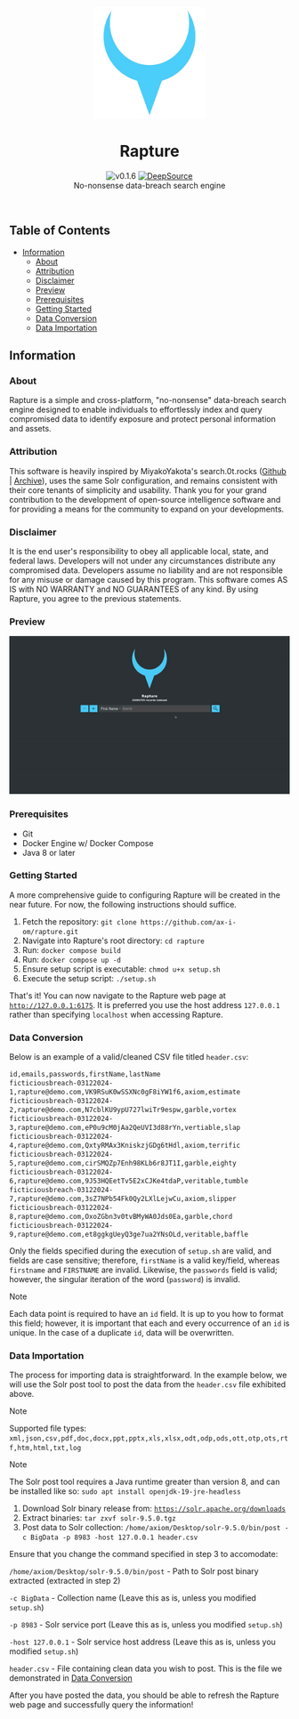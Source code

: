 <p align="center">
  <a><img src="./images/rapture.png" width=200 height="200"></a>
    <h1 align="center">Rapture</h1>
  <p align="center">
    <a><img src="https://img.shields.io/badge/version-0.1.6-blue.svg" alt="v0.1.6"></a>
    <a href="https://app.deepsource.com/gh/ax-i-om/rapture/" target="_blank"><img alt="DeepSource" title="DeepSource" src="https://app.deepsource.com/gh/ax-i-om/rapture.svg/?label=active+issues&show_trend=true"/></a><br>
   No-nonsense data-breach search engine <br>
</a>
  </p><br>
</p>

## Table of Contents

- [Information](#information)
  - [About](#about)
  - [Attribution](#attribution)
  - [Disclaimer](#disclaimer)
  - [Preview](#preview)
  - [Prerequisites](#prerequisites)
  - [Getting Started](#getting-started)
  - [Data Conversion](#data-conversion)
  - [Data Importation](#data-importation)

## Information

### About

Rapture is a simple and cross-platform, "no-nonsense" data-breach search engine designed to enable individuals to effortlessly index and query compromised data to identify exposure and protect personal information and assets.

### Attribution

This software is heavily inspired by MiyakoYakota's search.0t.rocks ([Github](https://github.com/MiyakoYakota/search.0t.rocks) | [Archive](https://web.archive.org/web/20240313083920/https://github.com/MiyakoYakota/search.0t.rocks)), uses the same Solr configuration, and remains consistent with their core tenants of simplicity and usability. Thank you for your grand contribution to the development of open-source intelligence software and for providing a means for the community to expand on your developments.

### Disclaimer

It is the end user's responsibility to obey all applicable local, state, and federal laws. Developers will not under any circumstances distribute any compromised data. Developers assume no liability and are not responsible for any misuse or damage caused by this program. This software comes AS IS with NO WARRANTY and NO GUARANTEES of any kind. By using Rapture, you agree to the previous statements.

### Preview

![Rapture Demo Gif](./images/rapturedemo.gif)

### Prerequisites

- Git
- Docker Engine w/ Docker Compose
- Java 8 or later

### Getting Started

A more comprehensive guide to configuring Rapture will be created in the near future. For now, the following instructions should suffice.

1. Fetch the repository: `git clone https://github.com/ax-i-om/rapture.git`
2. Navigate into Rapture's root directory: `cd rapture`
3. Run: `docker compose build`
4. Run: `docker compose up -d`
5. Ensure setup script is executable: `chmod u+x setup.sh`
6. Execute the setup script: `./setup.sh`

That's it! You can now navigate to the Rapture web page at [`http://127.0.0.1:6175`](http://127.0.0.1:6175). It is preferred you use the host address `127.0.0.1` rather than specifying `localhost` when accessing Rapture. 

### Data Conversion

Below is an example of a valid/cleaned CSV file titled `header.csv`:
``` csv
id,emails,passwords,firstName,lastName
ficticiousbreach-03122024-1,rapture@demo.com,VK9RSuK0wSSXNc0gF8iYW1f6,axiom,estimate
ficticiousbreach-03122024-2,rapture@demo.com,N7cblKU9ypU727lwiTr9espw,garble,vortex
ficticiousbreach-03122024-3,rapture@demo.com,eP0u9cM0jAa2QeUVI3d88rYn,vertiable,slap
ficticiousbreach-03122024-4,rapture@demo.com,QxtyRMAx3KniskzjGDg6tHdl,axiom,terrific
ficticiousbreach-03122024-5,rapture@demo.com,cirSMQZp7Enh98KLb6r8JT1I,garble,eighty
ficticiousbreach-03122024-6,rapture@demo.com,9J53HQEetTv5E2xCJKe4tdaP,veritable,tumble
ficticiousbreach-03122024-7,rapture@demo.com,3sZ7NPb54Fk0Qy2LXlLejwCu,axiom,slipper
ficticiousbreach-03122024-8,rapture@demo.com,OxoZGbn3v0tvBMyWA0Jds0Ea,garble,chord
ficticiousbreach-03122024-9,rapture@demo.com,et8ggkgUeyQ3ge7ua2YNsOLd,veritable,baffle
```
Only the fields specified during the execution of `setup.sh` are valid, and fields are case sensitive; therefore, `firstName` is a valid key/field, whereas `firstname` and `FIRSTNAME` are invalid. Likewise, the `passwords` field is valid; however, the singular iteration of the word (`password`) is invalid. 

> [!NOTE] 
> Each data point is required to have an `id` field. It is up to you how to format this field; however, it is important that each and every occurrence of an `id` is unique. In the case of a duplicate `id`, data will be overwritten.

### Data Importation

The process for importing data is straightforward. In the example below, we will use the Solr post tool to post the data from the `header.csv` file exhibited above.

> [!NOTE]
> Supported file types: 
> `xml,json,csv,pdf,doc,docx,ppt,pptx,xls,xlsx,odt,odp,ods,ott,otp,ots,rtf,htm,html,txt,log`

> [!NOTE]
> The Solr post tool requires a Java runtime greater than version 8, and can be installed like so:
> `sudo apt install openjdk-19-jre-headless` 

1. Download Solr binary release from: [`https://solr.apache.org/downloads`](https://solr.apache.org/downloads)
2. Extract binaries: `tar zxvf solr-9.5.0.tgz`
3. Post data to Solr collection: `/home/axiom/Desktop/solr-9.5.0/bin/post -c BigData -p 8983 -host 127.0.0.1 header.csv`

Ensure that you change the command specified in step 3 to accomodate:

`/home/axiom/Desktop/solr-9.5.0/bin/post` - Path to Solr post binary extracted (extracted in step 2)

`-c BigData` - Collection name (Leave this as is, unless you modified `setup.sh`)

`-p 8983` - Solr service port (Leave this as is, unless you modified `setup.sh`)

`-host 127.0.0.1` - Solr service host address (Leave this as is, unless you modified `setup.sh`)

`header.csv` - File containing clean data you wish to post. This is the file we demonstrated in [Data Conversion](#data-conversion)

After you have posted the data, you should be able to refresh the Rapture web page and successfully query the information!
